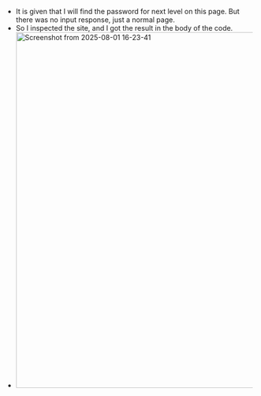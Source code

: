   * It is given that I will find the password for next level on this page. But there was no input response, just a normal page. 
  * So I inspected the site, and I got the result in the body of the code.
  * <img width="1838" height="723" alt="Screenshot from 2025-08-01 16-23-41" src="https://github.com/user-attachments/assets/db5fbfb4-61fb-47fc-a56b-b93024f7a686" />
